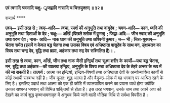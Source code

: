 **एवं त्वगादि श्रवणादि चक्षु-** **ॢजह्वादि नासादि च चित्तयुक्तम् ॥ ३२॥** 

शब्दार्थ **** 

**एवम्—** **इसी तरह से** **; त्वक्-आदि—** **त्वचा, स्पर्श की अनुभूति तथा वायुदेव** **; श्रवण-आदि—** **कान, ध्वनि की अनुभूति तथा** **दिशाओं के देव** **; चक्षु:—** **आँखें (पिछले श्लोक में वॢणत)** **; जिह्वा-अदि—** **जीभ स्वाद की अनुभूति तथा वरुण देव** **; नास-** **आदि—** **नाक घ्राण की अनुभूति तथा अश्विनी कुमार** **; च—** **भी** **; चित्त-युक्तम्—** **चेतना समेत (इसमें न केवल बद्ध चेतना तथा** **उसका विषय एवं अधिष्ठाता वासुदेव के साथ मन, ङ्क्षचतन का विषय तथा चन्द्र देव, बुद्धि तथा ब्रह्मा, अहंकार तथा रुद्र देव** **सश्मिलित हैं)।** **.** 

**इसी तरह से त्वचा, कान, आँखें, जीभ तथा नाक जैसी इन्द्रियाँ तथा सूक्ष्म शरीर के** **कार्यों—यथा बद्ध चेतना, मन, बुद्धि तथा अहंकार—की व्यालया इन्द्रिय, अनुभूति के विषय** **तथा अधिष्ठाता देव के तेहरे अन्तर के रूप में की जा सकती है।** **तात्पर्य :** आत्मा का इन्द्रियों, इन्द्रिय-विषयों तथा अधिष्ठाता देवों के अन्योन्याश्रित कार्यों से कोई स्थायी सश्बन्ध नहीं है। जीव मूलत: शुद्ध आत्मा है और वैकुण्ठ-लोक में वह भगवान् पर आश्रित रहने के लिए है। इसलिए पदार्थ तथा आत्मा को एक ही कोटि में व्यालयायित करने का प्रयास व्यर्थ होगा क्योंकि उनका सश्बन्ध भगवान् की विभिन्न शकि्तयों से होता है। इस तरह भगवान्, उनके धाम तथा अपने आप को देखने का कार्य शुद्ध कृष्णभावनामृत में अनुभव किये जाने वाली भौतिक विधि से सर्वथा विपरीत है।  